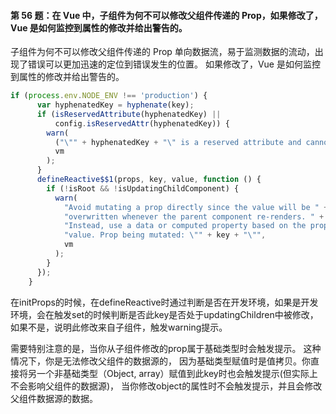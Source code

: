 #### 第 56 题：在 Vue 中，子组件为何不可以修改父组件传递的 Prop，如果修改了，Vue 是如何监控到属性的修改并给出警告的。


子组件为何不可以修改父组件传递的 Prop
单向数据流，易于监测数据的流动，出现了错误可以更加迅速的定位到错误发生的位置。
如果修改了，Vue 是如何监控到属性的修改并给出警告的。

```javascript
if (process.env.NODE_ENV !== 'production') {
      var hyphenatedKey = hyphenate(key);
      if (isReservedAttribute(hyphenatedKey) ||
          config.isReservedAttr(hyphenatedKey)) {
        warn(
          ("\"" + hyphenatedKey + "\" is a reserved attribute and cannot be used as component prop."),
          vm
        );
      }
      defineReactive$$1(props, key, value, function () {
        if (!isRoot && !isUpdatingChildComponent) {
          warn(
            "Avoid mutating a prop directly since the value will be " +
            "overwritten whenever the parent component re-renders. " +
            "Instead, use a data or computed property based on the prop's " +
            "value. Prop being mutated: \"" + key + "\"",
            vm
          );
        }
      });
    }
```
在initProps的时候，在defineReactive时通过判断是否在开发环境，如果是开发环境，会在触发set的时候判断是否此key是否处于updatingChildren中被修改，如果不是，说明此修改来自子组件，触发warning提示。

需要特别注意的是，当你从子组件修改的prop属于基础类型时会触发提示。 这种情况下，你是无法修改父组件的数据源的， 因为基础类型赋值时是值拷贝。你直接将另一个非基础类型（Object, array）赋值到此key时也会触发提示(但实际上不会影响父组件的数据源)， 当你修改object的属性时不会触发提示，并且会修改父组件数据源的数据。
